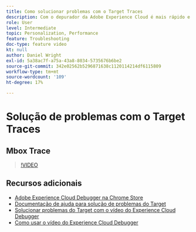 ```yaml
---
title: Como solucionar problemas com o Target Traces
description: Com o depurador da Adobe Experience Cloud é mais rápido e fácil entender a implementação do Target. Saiba como autenticar no Experience Cloud e usar a poderosa ferramenta Target Traces para inspecionar suas qualificações de atividade e público-alvo, bem como seu perfil de visitante.
role: User
level: Intermediate
topic: Personalization, Performance
feature: Troubleshooting
doc-type: feature video
kt: null
author: Daniel Wright
exl-id: 5a38ac7f-a75a-43a8-8034-5735676b6be2
source-git-commit: 342e02562b5296871638c1120114214df6115809
workflow-type: tm+mt
source-wordcount: '109'
ht-degree: 17%

---
```


# Solução de problemas com o Target Traces

## Mbox Trace

>[!VIDEO](https://video.tv.adobe.com/v/23113/?quality=12)

## Recursos adicionais

* [Adobe Experience Cloud Debugger na Chrome Store](https://chrome.google.com/webstore/detail/adobe-experience-cloud-de/ocdmogmohccmeicdhlhhgepeaijenapj)
* [Documentação de ajuda para solução de problemas do Target](https://experienceleague.adobe.com/docs/target/using/troubleshoot/troubleshooting-target.html?lang=en)
* [Solucionar problemas do Target com o vídeo do Experience Cloud Debugger](troubleshoot-with-the-experience-cloud-debugger.md)
* [Como usar o vídeo do Experience Cloud Debugger](https://experienceleague.adobe.com/docs/debugger-learn/tutorials/experience-cloud-debugger/use-the-experience-cloud-debugger.html?lang=en)
